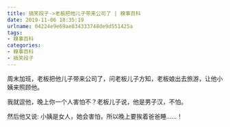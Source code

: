 ```yaml
---
title: 搞笑段子->老板把他儿子带来公司了 | 糗事百科
date: 2019-11-06 18:35:19
urlname: 04224e9e69ae834333748de9d551425a
tags: 
- 糗事百科
categories:
- 糗事百科
- 搞笑段子
---
```

周末加班，老板把他儿子带来公司了，问老板儿子方知，老板娘出去旅游，让他小姨来照顾他。

我就逗他，晚上你一个人害怕不？老板儿子说，他是男子汉，不怕。

然后他又说:  小姨是女人，她会害怕，所以晚上要挨着爸爸睡……！



